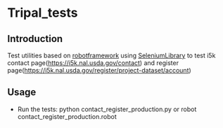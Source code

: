 # Tripal_tests

## Introduction

Test utilities based on [robotframework](http://robotframework.org/) using [SeleniumLibrary](https://github.com/robotframework/SeleniumLibrary) to test i5k contact page(https://i5k.nal.usda.gov/contact) and register page(https://i5k.nal.usda.gov/register/project-dataset/account)

## Usage
- Run the tests: python contact_register_production.py or robot contact_register_production.robot
